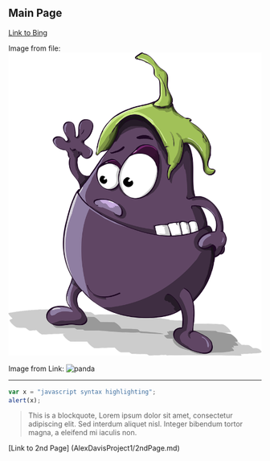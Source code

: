 ## Main Page

[Link to Bing](https://www.bing.com/ "Bing's HomePage")

Image from file:
![eggplant](eggplant.png)

Image from Link:
![panda](http://s3-ap-southeast-1.amazonaws.com/seeoutlook/wp-content/uploads/2018/05/25060304/How-draw-a-cartoon-panda-21.png)

---
```javascript
var x = "javascript syntax highlighting";
alert(x);
```

>This is a blockquote, Lorem ipsum dolor sit amet, consectetur adipiscing elit.
>Sed interdum aliquet nisl. Integer bibendum tortor magna, a eleifend mi iaculis non.


[Link to 2nd Page] (AlexDavisProject1/2ndPage.md)
    
